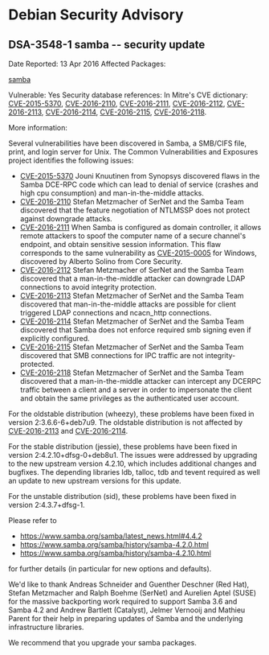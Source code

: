 
Debian Security Advisory
========================


DSA-3548-1 samba -- security update
-----------------------------------



Date Reported:
13 Apr 2016
Affected Packages:

[samba](https://packages.debian.org/src:samba)

Vulnerable:
Yes
Security database references:
In Mitre's CVE dictionary: [CVE-2015-5370](https://security-tracker.debian.org/tracker/CVE-2015-5370), [CVE-2016-2110](https://security-tracker.debian.org/tracker/CVE-2016-2110), [CVE-2016-2111](https://security-tracker.debian.org/tracker/CVE-2016-2111), [CVE-2016-2112](https://security-tracker.debian.org/tracker/CVE-2016-2112), [CVE-2016-2113](https://security-tracker.debian.org/tracker/CVE-2016-2113), [CVE-2016-2114](https://security-tracker.debian.org/tracker/CVE-2016-2114), [CVE-2016-2115](https://security-tracker.debian.org/tracker/CVE-2016-2115), [CVE-2016-2118](https://security-tracker.debian.org/tracker/CVE-2016-2118).  

More information:

Several vulnerabilities have been discovered in Samba, a SMB/CIFS file,
print, and login server for Unix. The Common Vulnerabilities and
Exposures project identifies the following issues:


* [CVE-2015-5370](https://security-tracker.debian.org/tracker/CVE-2015-5370)
Jouni Knuutinen from Synopsys discovered flaws in the Samba DCE-RPC
 code which can lead to denial of service (crashes and high cpu
 consumption) and man-in-the-middle attacks.
* [CVE-2016-2110](https://security-tracker.debian.org/tracker/CVE-2016-2110)
Stefan Metzmacher of SerNet and the Samba Team discovered that the
 feature negotiation of NTLMSSP does not protect against downgrade
 attacks.
* [CVE-2016-2111](https://security-tracker.debian.org/tracker/CVE-2016-2111)
When Samba is configured as domain controller, it allows remote
 attackers to spoof the computer name of a secure channel's endpoint,
 and obtain sensitive session information. This flaw corresponds to
 the same vulnerability as [CVE-2015-0005](https://security-tracker.debian.org/tracker/CVE-2015-0005) for Windows, discovered by
 Alberto Solino from Core Security.
* [CVE-2016-2112](https://security-tracker.debian.org/tracker/CVE-2016-2112)
Stefan Metzmacher of SerNet and the Samba Team discovered that a
 man-in-the-middle attacker can downgrade LDAP connections to avoid
 integrity protection.
* [CVE-2016-2113](https://security-tracker.debian.org/tracker/CVE-2016-2113)
Stefan Metzmacher of SerNet and the Samba Team discovered that
 man-in-the-middle attacks are possible for client triggered LDAP
 connections and ncacn\_http connections.
* [CVE-2016-2114](https://security-tracker.debian.org/tracker/CVE-2016-2114)
Stefan Metzmacher of SerNet and the Samba Team discovered that Samba
 does not enforce required smb signing even if explicitly configured.
* [CVE-2016-2115](https://security-tracker.debian.org/tracker/CVE-2016-2115)
Stefan Metzmacher of SerNet and the Samba Team discovered that SMB
 connections for IPC traffic are not integrity-protected.
* [CVE-2016-2118](https://security-tracker.debian.org/tracker/CVE-2016-2118)
Stefan Metzmacher of SerNet and the Samba Team discovered that a
 man-in-the-middle attacker can intercept any DCERPC traffic between
 a client and a server in order to impersonate the client and obtain
 the same privileges as the authenticated user account.


For the oldstable distribution (wheezy), these problems have been fixed
in version 2:3.6.6-6+deb7u9. The oldstable distribution is not affected
by [CVE-2016-2113](https://security-tracker.debian.org/tracker/CVE-2016-2113) and [CVE-2016-2114](https://security-tracker.debian.org/tracker/CVE-2016-2114).


For the stable distribution (jessie), these problems have been fixed in
version 2:4.2.10+dfsg-0+deb8u1. The issues were addressed by upgrading
to the new upstream version 4.2.10, which includes additional changes
and bugfixes. The depending libraries ldb, talloc, tdb and tevent
required as well an update to new upstream versions for this update.


For the unstable distribution (sid), these problems have been fixed in
version 2:4.3.7+dfsg-1.


Please refer to


* <https://www.samba.org/samba/latest_news.html#4.4.2>
* <https://www.samba.org/samba/history/samba-4.2.0.html>
* <https://www.samba.org/samba/history/samba-4.2.10.html>


for further details (in particular for new options and defaults).


We'd like to thank Andreas Schneider and Guenther Deschner (Red Hat),
Stefan Metzmacher and Ralph Boehme (SerNet) and Aurelien Aptel (SUSE)
for the massive backporting work required to support Samba 3.6 and Samba
4.2 and Andrew Bartlett (Catalyst), Jelmer Vernooij and Mathieu Parent
for their help in preparing updates of Samba and the underlying
infrastructure libraries.


We recommend that you upgrade your samba packages.





